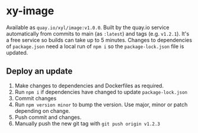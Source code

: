 # xy-image

Available as `quay.io/xyl/image:v1.0.0`. Built by the quay.io service automatically from commits to main (as `:latest`) and tags (e.g. `v1.2.1`). It's a free service so builds can take up to 5 minutes. Changes to dependencies of `package.json` need a local run of `npm i` so the `package-lock.json` file is updated.

## Deploy an update

1. Make changes to dependencies and Dockerfiles as required.
2. Run `npm i` if dependencies have changed to update `package-lock.json`
3. Commit changes
4. Run `npm version minor` to bump the version. Use major, minor or patch depending on change.
5. Push commit and changes.
6. Manually push the new git tag with `git push origin v1.2.3`
